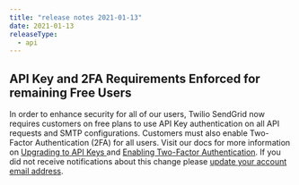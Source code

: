 ```yaml
---
title: "release notes 2021-01-13"
date: 2021-01-13
releaseType:
  - api
---
```

## API Key and 2FA Requirements Enforced for remaining Free Users

In order to enhance security for all of our users, Twilio SendGrid now requires customers on free plans to use API Key authentication on all API requests and SMTP configurations. Customers must also enable Two-Factor Authentication (2FA) for all users. Visit our docs for more information on [Upgrading to API Keys ]({{root_url}}/for-developers/sending-email/upgrade-your-authentication-method-to-api-keys/)and [Enabling Two-Factor Authentication]({{root_url}}/ui/account-and-settings/two-factor-authentication/). If you did not receive notifications about this change please [update your account email address]({{root_url}}/ui/account-and-settings/account/).